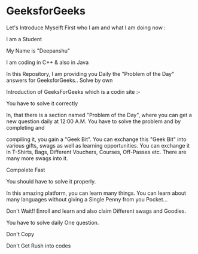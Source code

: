 # GeeksforGeeks



Let's Introduce Myselft First who I am and what I am doing now :

I am a Student  


My Name is "Deepanshu"

I am coding in C++  & also in Java

In this Repository, I am providing you Daily the "Problem of the Day" answers for GeeksforGeeks.. Solve by own

Introduction of GeeksForGeeks which is a codin site :- 

You have to solve it correctly    


In, that there is a section named "Problem of the Day", where you can get a new question daily at 12:00 A.M. You have to solve the problem and by completing and 

compiling it, you gain a "Geek Bit". You can exchange this "Geek Bit" into various gifts, swags as well as learning opportunities. You can exchange it in T-Shirts, Bags, Different Vouchers, Courses, Off-Passes etc. There are many more swags into it. 

Compolete Fast 

You should have to solve it properly.

In this amazing platform, you can learn many things. You can learn about many languages without giving a Single Penny from you Pocket...

Don't Wait!! Enroll and learn and also claim Different swags and Goodies.

You have to solve daily One question. 

Don't Copy 

Don't Get Rush into codes   


